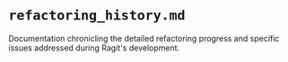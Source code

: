 # `refactoring_history.md`

Documentation chronicling the detailed refactoring progress and specific issues addressed during Ragit's development.